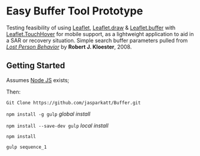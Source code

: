 # Easy Buffer Tool Prototype
Testing feasibility of using [Leaflet](http://leafletjs.com/), [Leaflet.draw](https://github.com/Leaflet/Leaflet.draw) & [Leaflet.buffer](https://github.com/skeate/Leaflet.buffer) with [Leaflet.TouchHover](https://github.com/mourner/Leaflet.TouchHover) for mobile support, as a lightweight application to aid in a SAR or recovery situation. Simple search buffer parameters pulled from *[Lost Person Behavior](https://www.amazon.com/Lost-Person-Behavior-search-rescue/dp/1879471396)* by **Robert J. Kloester**, 2008.

## Getting Started
Assumes [Node JS](https://nodejs.org/en/) exists;

Then:

`Git Clone https://github.com/jasparkatt/Buffer.git`

`npm install -g gulp` *global install*

`npm install --save-dev gulp` *local install*

`npm install`

`gulp sequence_1`
